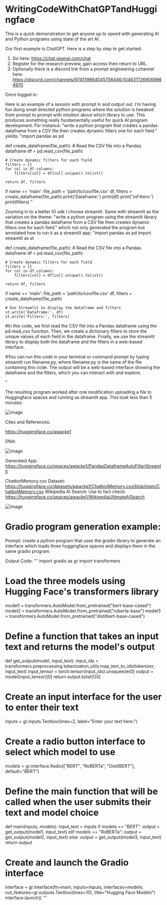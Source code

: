# WritingCodeWithChatGPTandHuggingface

This is a quick demonstration to get anyone up to speed with generating AI and Python programs using state of the art AI.

Our first example is ChatGPT.  Here is a step by step to get started:

1. Go here: https://chat.openai.com/chat
2. Register for the research preview, gain access then return to URL.
3. Optionally there is a discord link from a prompt engineering cchannel here: https://discord.com/channels/974519864045756446/1046317269069864970

Once logged in:

Here is an example of a session with prompt in and output out.
I'm having fun doing small directed python programs where the solution is tweaked from prompt to prompt with intuition about which library to use.  This produces something really fundamentally useful for quick AI program development.  For instance:  "write a python program that creates a pandas dataframe from a CSV file then creates dynamic filters one for each field." yields: "import pandas as pd

def create_dataframe(file_path):
    # Read the CSV file into a Pandas dataframe
    df = pd.read_csv(file_path)

    # Create dynamic filters for each field
    filters = {}
    for col in df.columns:
        filters[col] = df[col].unique().tolist()

    return df, filters

if name == 'main':
    file_path = 'path/to/csv/file.csv'
    df, filters = create_dataframe(file_path)
    print('Dataframe:')
    print(df)
    print('\nFilters:')
    print(filters)
"

Zooming in to a better IO sdk I choose streamlit.  Same with streamlit as the variation on the theme: "write a python program using the streamlit library that creates a pandas dataframe from a CSV file then creates dynamic filters one for each field."  which not only generated the program but annotated how to run it as a streamlit app: "import pandas as pd
import streamlit as st

def create_dataframe(file_path):
    # Read the CSV file into a Pandas dataframe
    df = pd.read_csv(file_path)

    # Create dynamic filters for each field
    filters = {}
    for col in df.columns:
        filters[col] = df[col].unique().tolist()

    return df, filters

if name == 'main':
    file_path = 'path/to/csv/file.csv'
    df, filters = create_dataframe(file_path)

    # Use Streamlit to display the dataframe and filters
    st.write('Dataframe:', df)
    st.write('Filters:', filters)
#In this code, we first read the CSV file into a Pandas dataframe using the pd.read_csv function. Then, we create a dictionary filters to store the unique values of each field in the dataframe. Finally, we use the streamlit library to display both the dataframe and the filters in a web-based interface.

#You can run this code in your terminal or command prompt by typing streamlit run filename.py, where filename.py is the name of the file containing this code. The output will be a web-based interface showing the dataframe and the filters, which you can interact with and explore.


"

The resulting program worked after one modification uploading a file to Huggingface spaces and running as streamlit app.  This took less than 5 minutes:

![image](https://user-images.githubusercontent.com/30595158/217809016-fe695232-8339-4a98-b966-39c3568be619.png)


Cites and References:

https://huggingface.co/awacke1

DNA:

![image](https://user-images.githubusercontent.com/30595158/217809156-6b7f0be5-b645-4076-b567-89b3c71a1546.png)


Generated App:  https://huggingface.co/spaces/awacke1/PandasDataframeAutoFilterStreamlit

ChatbotMemory.csv Dataset: https://huggingface.co/datasets/awacke1/ChatbotMemory.csv/blob/main/ChatbotMemory.csv
Wikipedia AI Search: Use to fact check:  https://huggingface.co/spaces/awacke1/WikipediaUltimateAISearch

![image](https://user-images.githubusercontent.com/30595158/217810205-0e20d2ad-826a-4b19-b5eb-f49ca23db65a.png)


# Gradio program generation example:

Prompt:
create a python program that uses the gradio library to generate an interface which loads three huggingface spaces and displays them in the same gradio program.

Output Code:
'''
import gradio as gr
import transformers

# Load the three models using Hugging Face's transformers library
model1 = transformers.AutoModel.from_pretrained("bert-base-cased")
model2 = transformers.AutoModel.from_pretrained("roberta-base")
model3 = transformers.AutoModel.from_pretrained("distilbert-base-cased")

# Define a function that takes an input text and returns the model's output
def get_output(model, input_text):
    input_ids = transformers.preprocessing.tokenization_utils.map_text_to_ids(tokenizer, input_text)
    input_tensor = torch.tensor(input_ids).unsqueeze(0)
    output = model(input_tensor)[0]
    return output.tolist()[0]

# Create an input interface for the user to enter their text
inputs = gr.inputs.Textbox(lines=2, label="Enter your text here:")

# Create a radio button interface to select which model to use
models = gr.interface.Radio(["BERT", "RoBERTa", "DistilBERT"], default="BERT")

# Define the main function that will be called when the user submits their text and model choice
def main(inputs, models):
    input_text = inputs
    if models == "BERT":
        output = get_output(model1, input_text)
    elif models == "RoBERTa":
        output = get_output(model2, input_text)
    else:
        output = get_output(model3, input_text)
    return output

# Create and launch the Gradio interface
interface = gr.Interface(fn=main, inputs=inputs, interfaces=models, out_features=gr.outputs.Textbox(lines=10), title="Hugging Face Models")
interface.launch()
'''




